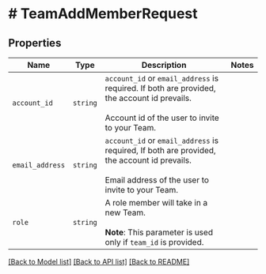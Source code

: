 # # TeamAddMemberRequest



## Properties

Name | Type | Description | Notes
------------ | ------------- | ------------- | -------------
| `account_id` | ```string``` |  `account_id` or `email_address` is required. If both are provided, the account id prevails.<br><br>Account id of the user to invite to your Team.  |  |
| `email_address` | ```string``` |  `account_id` or `email_address` is required, If both are provided, the account id prevails.<br><br>Email address of the user to invite to your Team.  |  |
| `role` | ```string``` |  A role member will take in a new Team.<br><br>**Note**: This parameter is used only if `team_id` is provided.  |  |

[[Back to Model list]](../../README.md#models) [[Back to API list]](../../README.md#endpoints) [[Back to README]](../../README.md)
